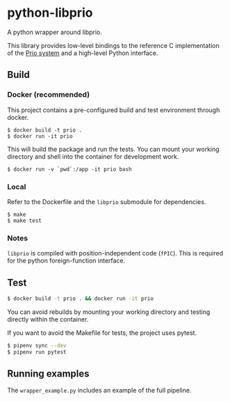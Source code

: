 # python-libprio

A python wrapper around libprio.

This library provides low-level bindings to the reference C implementation of the [Prio system](https://github.com/mozilla/libprio) and a high-level Python interface.


## Build

### Docker (recommended)

This project contains a pre-configured build and test environment through docker.

```
$ docker build -t prio .
$ docker run -it prio
```
This will build the package and run the tests.
You can mount your working directory and shell into the container for development work.

```
$ docker run -v `pwd`:/app -it prio bash
```

### Local

Refer to the Dockerfile and the `libprio` submodule for dependencies.

```
$ make
$ make test
```

### Notes

`libprio` is compiled with position-independent code (`fPIC`).
This is required for the python foreign-function interface.


## Test

```bash
$ docker build -t prio . && docker run -it prio
```
You can avoid rebuilds by mounting your working directory and testing directly within the container.

If you want to avoid the Makefile for tests, the project uses pytest.
```bash
$ pipenv sync --dev
$ pipenv run pytest
```

## Running examples

The `wrapper_example.py` includes an example of the full pipeline.
